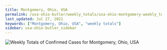 ```yaml
---
title: Montgomery, Ohio, USA
permalink: /usa-ohio-butler/weekly_totals/usa-ohio-montgomery-weekly_totals.html
last_updated: Jul 27, 2021
keywords: ["Montgomery, Ohio, USA", "weekly totals"]
sidebar: usa-ohio-butler_sidebar
---
```


![Weekly Totals of Confirmed Cases for Montgomery, Ohio, USA](/covid_tracker/images/graphs/usa-ohio-montgomery-weekly_totals_graph.png)

